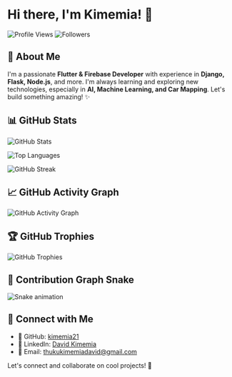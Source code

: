# Hi there, I'm Kimemia! 👋

![Profile Views](https://komarev.com/ghpvc/?username=kimemia21&color=blue)
![Followers](https://img.shields.io/github/followers/kimemia21?style=social)

## 🚀 About Me
I'm a passionate **Flutter & Firebase Developer** with experience in **Django, Flask, Node.js**, and more. I'm always learning and exploring new technologies, especially in **AI, Machine Learning, and Car Mapping**. Let's build something amazing! ✨

## 📊 GitHub Stats
![GitHub Stats](https://github-readme-stats.vercel.app/api?username=kimemia21&show_icons=true&theme=radical)

![Top Languages](https://github-readme-stats.vercel.app/api/top-langs/?username=kimemia21&layout=compact&theme=radical)

![GitHub Streak](https://github-readme-streak-stats.vercel.app/?user=kimemia21&theme=radical)

## 📈 GitHub Activity Graph
![GitHub Activity Graph](https://github-readme-activity-graph.vercel.app/graph?username=kimemia21&theme=radical)

## 🏆 GitHub Trophies
![GitHub Trophies](https://github-profile-trophy.vercel.app/?username=kimemia21&theme=radical)

## 🐍 Contribution Graph Snake
![Snake animation](https://github.com/kimemia21/kimemia21/blob/main/github-contribution-grid-snake.svg)

## 💬 Connect with Me
- 🐙 GitHub: [kimemia21](https://github.com/kimemia21)
- 🔗 LinkedIn: [David Kimemia](https://www.linkedin.com/in/david-kimemia/) 
- 📧 Email: thukukimemiadavid@gmail.com

Let's connect and collaborate on cool projects! 🚀
